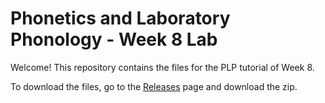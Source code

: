 # Phonetics and Laboratory Phonology - Week 8 Lab

Welcome! This repository contains the files for the PLP tutorial of Week 8.

To download the files, go to the [Releases](https://github.com/stefanocoretta/plp/releases) page and download the zip.

